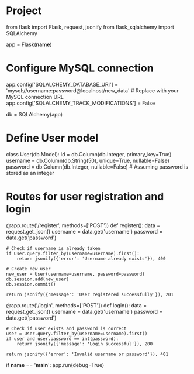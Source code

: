 # Project
from flask import Flask, request, jsonify
from flask_sqlalchemy import SQLAlchemy

app = Flask(__name__)

# Configure MySQL connection
app.config['SQLALCHEMY_DATABASE_URI'] = 'mysql://username:password@localhost/new_data'  # Replace with your MySQL connection URL
app.config['SQLALCHEMY_TRACK_MODIFICATIONS'] = False

db = SQLAlchemy(app)

# Define User model
class User(db.Model):
    id = db.Column(db.Integer, primary_key=True)
    username = db.Column(db.String(50), unique=True, nullable=False)
    password = db.Column(db.Integer, nullable=False)  # Assuming password is stored as an integer

# Routes for user registration and login
@app.route('/register', methods=['POST'])
def register():
    data = request.get_json()
    username = data.get('username')
    password = data.get('password')

    # Check if username is already taken
    if User.query.filter_by(username=username).first():
        return jsonify({'error': 'Username already exists'}), 400

    # Create new user
    new_user = User(username=username, password=password)
    db.session.add(new_user)
    db.session.commit()

    return jsonify({'message': 'User registered successfully'}), 201

@app.route('/login', methods=['POST'])
def login():
    data = request.get_json()
    username = data.get('username')
    password = data.get('password')

    # Check if user exists and password is correct
    user = User.query.filter_by(username=username).first()
    if user and user.password == int(password):
        return jsonify({'message': 'Login successful'}), 200

    return jsonify({'error': 'Invalid username or password'}), 401

if __name__ == '__main__':
    app.run(debug=True)
